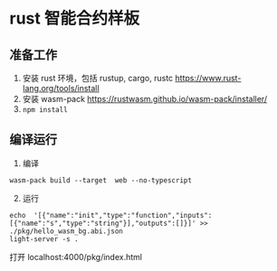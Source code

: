 # rust 智能合约样板

## 准备工作

1. 安装 rust 环境，包括 rustup, cargo, rustc https://www.rust-lang.org/tools/install
2. 安装 wasm-pack https://rustwasm.github.io/wasm-pack/installer/
3. ```npm install```


## 编译运行

1. 编译

```shell script
wasm-pack build --target  web --no-typescript 
```

2. 运行

```shell script
echo  '[{"name":"init","type":"function","inputs":[{"name":"s","type":"string"}],"outputs":[]}]' >> ./pkg/hello_wasm_bg.abi.json
light-server -s .
```

打开 localhost:4000/pkg/index.html